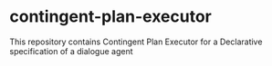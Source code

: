 # contingent-plan-executor

This repository contains Contingent Plan Executor for a Declarative specification of a dialogue agent
